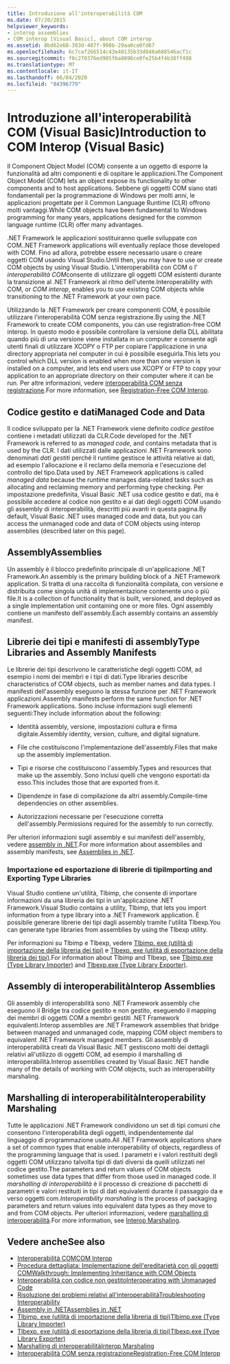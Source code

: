 ```yaml
---
title: Introduzione all'interoperabilità COM
ms.date: 07/20/2015
helpviewer_keywords:
- interop assemblies
- COM interop [Visual Basic], about COM interop
ms.assetid: 8bd62e68-383d-407f-998b-29aa0ce0fd67
ms.openlocfilehash: 6c7caf266514c43e40135b33d848a688546acf1c
ms.sourcegitcommit: f8c270376ed905f6a8896ce0fe25b4f4b38ff498
ms.translationtype: MT
ms.contentlocale: it-IT
ms.lasthandoff: 06/04/2020
ms.locfileid: "84396779"
---
```

# <a name="introduction-to-com-interop-visual-basic"></a><span data-ttu-id="d2a16-102">Introduzione all'interoperabilità COM (Visual Basic)</span><span class="sxs-lookup"><span data-stu-id="d2a16-102">Introduction to COM Interop (Visual Basic)</span></span>
<span data-ttu-id="d2a16-103">Il Component Object Model (COM) consente a un oggetto di esporre la funzionalità ad altri componenti e di ospitare le applicazioni.</span><span class="sxs-lookup"><span data-stu-id="d2a16-103">The Component Object Model (COM) lets an object expose its functionality to other components and to host applications.</span></span> <span data-ttu-id="d2a16-104">Sebbene gli oggetti COM siano stati fondamentali per la programmazione di Windows per molti anni, le applicazioni progettate per il Common Language Runtime (CLR) offrono molti vantaggi.</span><span class="sxs-lookup"><span data-stu-id="d2a16-104">While COM objects have been fundamental to Windows programming for many years, applications designed for the common language runtime (CLR) offer many advantages.</span></span>  
  
 <span data-ttu-id="d2a16-105">.NET Framework le applicazioni sostituiranno quelle sviluppate con COM.</span><span class="sxs-lookup"><span data-stu-id="d2a16-105">.NET Framework applications will eventually replace those developed with COM.</span></span> <span data-ttu-id="d2a16-106">Fino ad allora, potrebbe essere necessario usare o creare oggetti COM usando Visual Studio.</span><span class="sxs-lookup"><span data-stu-id="d2a16-106">Until then, you may have to use or create COM objects by using Visual Studio.</span></span> <span data-ttu-id="d2a16-107">L'interoperabilità con COM o l' *interoperabilità COM*consente di utilizzare gli oggetti COM esistenti durante la transizione al .NET Framework al ritmo dell'utente.</span><span class="sxs-lookup"><span data-stu-id="d2a16-107">Interoperability with COM, or *COM interop*, enables you to use existing COM objects while transitioning to the .NET Framework at your own pace.</span></span>  
  
 <span data-ttu-id="d2a16-108">Utilizzando la .NET Framework per creare componenti COM, è possibile utilizzare l'interoperabilità COM senza registrazione.</span><span class="sxs-lookup"><span data-stu-id="d2a16-108">By using the .NET Framework to create COM components, you can use registration-free COM interop.</span></span> <span data-ttu-id="d2a16-109">In questo modo è possibile controllare la versione della DLL abilitata quando più di una versione viene installata in un computer e consente agli utenti finali di utilizzare XCOPY o FTP per copiare l'applicazione in una directory appropriata nel computer in cui è possibile eseguirla.</span><span class="sxs-lookup"><span data-stu-id="d2a16-109">This lets you control which DLL version is enabled when more than one version is installed on a computer, and lets end users use XCOPY or FTP to copy your application to an appropriate directory on their computer where it can be run.</span></span> <span data-ttu-id="d2a16-110">Per altre informazioni, vedere [interoperabilità COM senza registrazione](../../../framework/interop/registration-free-com-interop.md).</span><span class="sxs-lookup"><span data-stu-id="d2a16-110">For more information, see [Registration-Free COM Interop](../../../framework/interop/registration-free-com-interop.md).</span></span>  
  
## <a name="managed-code-and-data"></a><span data-ttu-id="d2a16-111">Codice gestito e dati</span><span class="sxs-lookup"><span data-stu-id="d2a16-111">Managed Code and Data</span></span>  
 <span data-ttu-id="d2a16-112">Il codice sviluppato per la .NET Framework viene definito *codice gestito*e contiene i metadati utilizzati da CLR.</span><span class="sxs-lookup"><span data-stu-id="d2a16-112">Code developed for the .NET Framework is referred to as *managed code*, and contains metadata that is used by the CLR.</span></span> <span data-ttu-id="d2a16-113">I dati utilizzati dalle applicazioni .NET Framework sono denominati *dati gestiti* perché il runtime gestisce le attività relative ai dati, ad esempio l'allocazione e il reclamo della memoria e l'esecuzione del controllo del tipo.</span><span class="sxs-lookup"><span data-stu-id="d2a16-113">Data used by .NET Framework applications is called *managed data* because the runtime manages data-related tasks such as allocating and reclaiming memory and performing type checking.</span></span> <span data-ttu-id="d2a16-114">Per impostazione predefinita, Visual Basic .NET usa codice gestito e dati, ma è possibile accedere al codice non gestito e ai dati degli oggetti COM usando gli assembly di interoperabilità, descritti più avanti in questa pagina.</span><span class="sxs-lookup"><span data-stu-id="d2a16-114">By default, Visual Basic .NET uses managed code and data, but you can access the unmanaged code and data of COM objects using interop assemblies (described later on this page).</span></span>  
  
## <a name="assemblies"></a><span data-ttu-id="d2a16-115">Assembly</span><span class="sxs-lookup"><span data-stu-id="d2a16-115">Assemblies</span></span>  
 <span data-ttu-id="d2a16-116">Un assembly è il blocco predefinito principale di un'applicazione .NET Framework.</span><span class="sxs-lookup"><span data-stu-id="d2a16-116">An assembly is the primary building block of a .NET Framework application.</span></span> <span data-ttu-id="d2a16-117">Si tratta di una raccolta di funzionalità compilata, con versione e distribuita come singola unità di implementazione contenente uno o più file.</span><span class="sxs-lookup"><span data-stu-id="d2a16-117">It is a collection of functionality that is built, versioned, and deployed as a single implementation unit containing one or more files.</span></span> <span data-ttu-id="d2a16-118">Ogni assembly contiene un manifesto dell'assembly.</span><span class="sxs-lookup"><span data-stu-id="d2a16-118">Each assembly contains an assembly manifest.</span></span>  
  
## <a name="type-libraries-and-assembly-manifests"></a><span data-ttu-id="d2a16-119">Librerie dei tipi e manifesti di assembly</span><span class="sxs-lookup"><span data-stu-id="d2a16-119">Type Libraries and Assembly Manifests</span></span>  
 <span data-ttu-id="d2a16-120">Le librerie dei tipi descrivono le caratteristiche degli oggetti COM, ad esempio i nomi dei membri e i tipi di dati.</span><span class="sxs-lookup"><span data-stu-id="d2a16-120">Type libraries describe characteristics of COM objects, such as member names and data types.</span></span> <span data-ttu-id="d2a16-121">I manifesti dell'assembly eseguono la stessa funzione per .NET Framework applicazioni.</span><span class="sxs-lookup"><span data-stu-id="d2a16-121">Assembly manifests perform the same function for .NET Framework applications.</span></span> <span data-ttu-id="d2a16-122">Sono incluse informazioni sugli elementi seguenti:</span><span class="sxs-lookup"><span data-stu-id="d2a16-122">They include information about the following:</span></span>  
  
- <span data-ttu-id="d2a16-123">Identità assembly, versione, impostazioni cultura e firma digitale.</span><span class="sxs-lookup"><span data-stu-id="d2a16-123">Assembly identity, version, culture, and digital signature.</span></span>  
  
- <span data-ttu-id="d2a16-124">File che costituiscono l'implementazione dell'assembly.</span><span class="sxs-lookup"><span data-stu-id="d2a16-124">Files that make up the assembly implementation.</span></span>  
  
- <span data-ttu-id="d2a16-125">Tipi e risorse che costituiscono l'assembly.</span><span class="sxs-lookup"><span data-stu-id="d2a16-125">Types and resources that make up the assembly.</span></span> <span data-ttu-id="d2a16-126">Sono inclusi quelli che vengono esportati da esso.</span><span class="sxs-lookup"><span data-stu-id="d2a16-126">This includes those that are exported from it.</span></span>  
  
- <span data-ttu-id="d2a16-127">Dipendenze in fase di compilazione da altri assembly.</span><span class="sxs-lookup"><span data-stu-id="d2a16-127">Compile-time dependencies on other assemblies.</span></span>  
  
- <span data-ttu-id="d2a16-128">Autorizzazioni necessarie per l'esecuzione corretta dell'assembly.</span><span class="sxs-lookup"><span data-stu-id="d2a16-128">Permissions required for the assembly to run correctly.</span></span>  
  
 <span data-ttu-id="d2a16-129">Per ulteriori informazioni sugli assembly e sui manifesti dell'assembly, vedere [assembly in .NET](../../../standard/assembly/index.md).</span><span class="sxs-lookup"><span data-stu-id="d2a16-129">For more information about assemblies and assembly manifests, see [Assemblies in .NET](../../../standard/assembly/index.md).</span></span>  
  
### <a name="importing-and-exporting-type-libraries"></a><span data-ttu-id="d2a16-130">Importazione ed esportazione di librerie di tipi</span><span class="sxs-lookup"><span data-stu-id="d2a16-130">Importing and Exporting Type Libraries</span></span>  
 <span data-ttu-id="d2a16-131">Visual Studio contiene un'utilità, Tlbimp, che consente di importare informazioni da una libreria dei tipi in un'applicazione .NET Framework.</span><span class="sxs-lookup"><span data-stu-id="d2a16-131">Visual Studio contains a utility, Tlbimp, that lets you import information from a type library into a .NET Framework application.</span></span> <span data-ttu-id="d2a16-132">È possibile generare librerie dei tipi dagli assembly tramite l'utilità Tlbexp.</span><span class="sxs-lookup"><span data-stu-id="d2a16-132">You can generate type libraries from assemblies by using the Tlbexp utility.</span></span>  
  
 <span data-ttu-id="d2a16-133">Per informazioni su Tlbimp e Tlbexp, vedere [Tlbimp. exe (utilità di importazione della libreria dei tipi)](../../../framework/tools/tlbimp-exe-type-library-importer.md) e [Tlbexp. exe (utilità di esportazione della libreria dei tipi)](../../../framework/tools/tlbexp-exe-type-library-exporter.md).</span><span class="sxs-lookup"><span data-stu-id="d2a16-133">For information about Tlbimp and Tlbexp, see [Tlbimp.exe (Type Library Importer)](../../../framework/tools/tlbimp-exe-type-library-importer.md) and [Tlbexp.exe (Type Library Exporter)](../../../framework/tools/tlbexp-exe-type-library-exporter.md).</span></span>  
  
## <a name="interop-assemblies"></a><span data-ttu-id="d2a16-134">Assembly di interoperabilità</span><span class="sxs-lookup"><span data-stu-id="d2a16-134">Interop Assemblies</span></span>  
 <span data-ttu-id="d2a16-135">Gli assembly di interoperabilità sono .NET Framework assembly che eseguono il Bridge tra codice gestito e non gestito, eseguendo il mapping dei membri di oggetti COM a membri gestiti .NET Framework equivalenti.</span><span class="sxs-lookup"><span data-stu-id="d2a16-135">Interop assemblies are .NET Framework assemblies that bridge between managed and unmanaged code, mapping COM object members to equivalent .NET Framework managed members.</span></span> <span data-ttu-id="d2a16-136">Gli assembly di interoperabilità creati da Visual Basic .NET gestiscono molti dei dettagli relativi all'utilizzo di oggetti COM, ad esempio il marshalling di interoperabilità.</span><span class="sxs-lookup"><span data-stu-id="d2a16-136">Interop assemblies created by Visual Basic .NET handle many of the details of working with COM objects, such as interoperability marshaling.</span></span>  
  
## <a name="interoperability-marshaling"></a><span data-ttu-id="d2a16-137">Marshalling di interoperabilità</span><span class="sxs-lookup"><span data-stu-id="d2a16-137">Interoperability Marshaling</span></span>  
 <span data-ttu-id="d2a16-138">Tutte le applicazioni .NET Framework condividono un set di tipi comuni che consentono l'interoperabilità degli oggetti, indipendentemente dal linguaggio di programmazione usato.</span><span class="sxs-lookup"><span data-stu-id="d2a16-138">All .NET Framework applications share a set of common types that enable interoperability of objects, regardless of the programming language that is used.</span></span> <span data-ttu-id="d2a16-139">I parametri e i valori restituiti degli oggetti COM utilizzano talvolta tipi di dati diversi da quelli utilizzati nel codice gestito.</span><span class="sxs-lookup"><span data-stu-id="d2a16-139">The parameters and return values of COM objects sometimes use data types that differ from those used in managed code.</span></span> <span data-ttu-id="d2a16-140">Il *marshalling di interoperabilità* è il processo di creazione di pacchetti di parametri e valori restituiti in tipi di dati equivalenti durante il passaggio da e verso oggetti com.</span><span class="sxs-lookup"><span data-stu-id="d2a16-140">*Interoperability marshaling* is the process of packaging parameters and return values into equivalent data types as they move to and from COM objects.</span></span> <span data-ttu-id="d2a16-141">Per ulteriori informazioni, vedere [marshalling di interoperabilità](../../../framework/interop/interop-marshaling.md).</span><span class="sxs-lookup"><span data-stu-id="d2a16-141">For more information, see [Interop Marshaling](../../../framework/interop/interop-marshaling.md).</span></span>  
  
## <a name="see-also"></a><span data-ttu-id="d2a16-142">Vedere anche</span><span class="sxs-lookup"><span data-stu-id="d2a16-142">See also</span></span>

- [<span data-ttu-id="d2a16-143">Interoperabilità COM</span><span class="sxs-lookup"><span data-stu-id="d2a16-143">COM Interop</span></span>](index.md)
- [<span data-ttu-id="d2a16-144">Procedura dettagliata: Implementazione dell'ereditarietà con gli oggetti COM</span><span class="sxs-lookup"><span data-stu-id="d2a16-144">Walkthrough: Implementing Inheritance with COM Objects</span></span>](walkthrough-implementing-inheritance-with-com-objects.md)
- [<span data-ttu-id="d2a16-145">Interoperabilità con codice non gestito</span><span class="sxs-lookup"><span data-stu-id="d2a16-145">Interoperating with Unmanaged Code</span></span>](../../../framework/interop/index.md)
- [<span data-ttu-id="d2a16-146">Risoluzione dei problemi relativi all'interoperabilità</span><span class="sxs-lookup"><span data-stu-id="d2a16-146">Troubleshooting Interoperability</span></span>](troubleshooting-interoperability.md)
- [<span data-ttu-id="d2a16-147">Assembly in .NET</span><span class="sxs-lookup"><span data-stu-id="d2a16-147">Assemblies in .NET</span></span>](../../../standard/assembly/index.md)
- [<span data-ttu-id="d2a16-148">Tlbimp. exe (utilità di importazione della libreria di tipi)</span><span class="sxs-lookup"><span data-stu-id="d2a16-148">Tlbimp.exe (Type Library Importer)</span></span>](../../../framework/tools/tlbimp-exe-type-library-importer.md)
- [<span data-ttu-id="d2a16-149">Tlbexp. exe (utilità di esportazione della libreria di tipi)</span><span class="sxs-lookup"><span data-stu-id="d2a16-149">Tlbexp.exe (Type Library Exporter)</span></span>](../../../framework/tools/tlbexp-exe-type-library-exporter.md)
- [<span data-ttu-id="d2a16-150">Marshalling di interoperabilità</span><span class="sxs-lookup"><span data-stu-id="d2a16-150">Interop Marshaling</span></span>](../../../framework/interop/interop-marshaling.md)
- [<span data-ttu-id="d2a16-151">Interoperabilità COM senza registrazione</span><span class="sxs-lookup"><span data-stu-id="d2a16-151">Registration-Free COM Interop</span></span>](../../../framework/interop/registration-free-com-interop.md)
